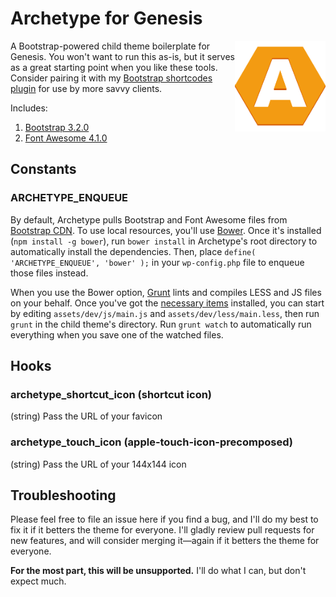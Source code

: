 # Archetype for Genesis #

<img align="right" src="./assets/dist/img/touch-icon.png" title="Archetype WordPress Theme" alt="Archetype WordPress Theme" /> A Bootstrap-powered child theme boilerplate for Genesis. You won't want to run this as-is, but it serves as a great starting point when you like these tools. Consider pairing it with my [Bootstrap shortcodes plugin](https://github.com/logoscreative/bs-wp-shortcodes) for use by more savvy clients.

Includes:

1. [Bootstrap 3.2.0](http://getbootstrap.com/)
1. [Font Awesome 4.1.0](http://fortawesome.github.io/Font-Awesome/)

## Constants ##

### ARCHETYPE_ENQUEUE ###

By default, Archetype pulls Bootstrap and Font Awesome files from [Bootstrap CDN](http://www.bootstrapcdn.com/). To use local resources, you'll use [Bower](http://bower.io/). Once it's installed (`npm install -g bower`), run `bower install` in Archetype's root directory to automatically install the dependencies. Then, place `define( 'ARCHETYPE_ENQUEUE', 'bower' );` in your `wp-config.php` file to enqueue those files instead.

When you use the Bower option, [Grunt](http://gruntjs.com/) lints and compiles LESS and JS files on your behalf. Once you've got the [necessary items](http://gruntjs.com/getting-started) installed, you can start by editing `assets/dev/js/main.js` and `assets/dev/less/main.less`, then run `grunt` in the child theme's directory. Run `grunt watch` to automatically run everything when you save one of the watched files.

## Hooks ##

### archetype_shortcut_icon (shortcut icon) ###

(string) Pass the URL of your favicon

### archetype_touch_icon (apple-touch-icon-precomposed) ###

(string) Pass the URL of your 144x144 icon

## Troubleshooting ##

Please feel free to file an issue here if you find a bug, and I'll do my best to fix it if it betters the theme for everyone. I'll gladly review pull requests for new features, and will consider merging it—again if it betters the theme for everyone.

**For the most part, this will be unsupported.** I'll do what I can, but don't expect much.
